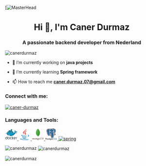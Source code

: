  [![MasterHead](https://www.canva.com/design/DAF4ZCe1N4c/view?embed)

<h1 align="center">Hi 👋, I'm Caner Durmaz</h1>
<h3 align="center">A passionate backend developer from Nederland</h3>

<p align="left"> <img src="https://komarev.com/ghpvc/?username=canerdurmaz&label=Profile%20views&color=0e75b6&style=flat" alt="canerdurmaz" /> </p>

- 🔭 I’m currently working on **java projects**

- 🌱 I’m currently learning **Spring framework**

- 📫 How to reach me **caner.durmaz.07@gmail.com**

<h3 align="left">Connect with me:</h3>
<p align="left">
<a href="https://linkedin.com/in/caner-durmaz" target="blank"><img align="center" src="https://raw.githubusercontent.com/rahuldkjain/github-profile-readme-generator/master/src/images/icons/Social/linked-in-alt.svg" alt="caner-durmaz" height="30" width="40" /></a>
</p>

<h3 align="left">Languages and Tools:</h3>
<p align="left"> <a href="https://www.docker.com/" target="_blank" rel="noreferrer"> <img src="https://raw.githubusercontent.com/devicons/devicon/master/icons/docker/docker-original-wordmark.svg" alt="docker" width="40" height="40"/> </a> <a href="https://www.java.com" target="_blank" rel="noreferrer"> <img src="https://raw.githubusercontent.com/devicons/devicon/master/icons/java/java-original.svg" alt="java" width="40" height="40"/> </a> <a href="https://www.mongodb.com/" target="_blank" rel="noreferrer"> <img src="https://raw.githubusercontent.com/devicons/devicon/master/icons/mongodb/mongodb-original-wordmark.svg" alt="mongodb" width="40" height="40"/> </a> <a href="https://www.postgresql.org" target="_blank" rel="noreferrer"> <img src="https://raw.githubusercontent.com/devicons/devicon/master/icons/postgresql/postgresql-original-wordmark.svg" alt="postgresql" width="40" height="40"/> </a> <a href="https://spring.io/" target="_blank" rel="noreferrer"> <img src="https://www.vectorlogo.zone/logos/springio/springio-icon.svg" alt="spring" width="40" height="40"/> </a> </p>

<p><img align="left" src="https://github-readme-stats.vercel.app/api/top-langs?username=canerdurmaz&show_icons=true&locale=en&layout=compact" alt="canerdurmaz" /></p>

<p>&nbsp;<img align="center" src="https://github-readme-stats.vercel.app/api?username=canerdurmaz&show_icons=true&locale=en" alt="canerdurmaz" /></p>

<p><img align="center" src="https://github-readme-streak-stats.herokuapp.com/?user=canerdurmaz&" alt="canerdurmaz" /></p>
